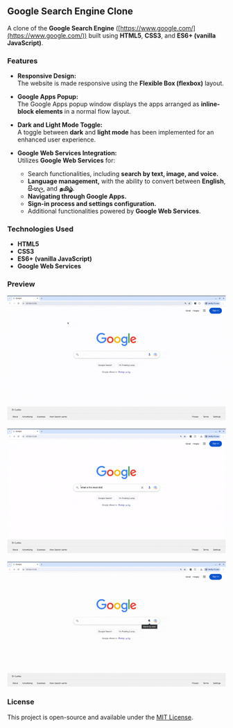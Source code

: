 ## Google Search Engine Clone

A clone of the **Google Search Engine** ([https://www.google.com/](https://www.google.com/)) built using **HTML5**, **CSS3**, and **ES6+ (vanilla JavaScript)**.

### Features

- **Responsive Design:**  
  The website is made responsive using the **Flexible Box (flexbox)** layout.
  
- **Google Apps Popup:**  
  The Google Apps popup window displays the apps arranged as **inline-block elements** in a normal flow layout.

- **Dark and Light Mode Toggle:**  
  A toggle between **dark** and **light mode** has been implemented for an enhanced user experience.

- **Google Web Services Integration:**  
  Utilizes **Google Web Services** for:
  - Search functionalities, including **search by text, image, and voice.**
  - **Language management,** with the ability to convert between **English**, **සිංහල**, and **தமிழ்**.
  - **Navigating through Google Apps.**
  - **Sign-in process and settings configuration.**
  - Additional functionalities powered by **Google Web Services**.


### Technologies Used

- **HTML5**
- **CSS3**
- **ES6+ (vanilla JavaScript)**
- **Google Web Services**


### Preview
![preview1](assets/preview1.gif)
<br><br>
![preview2](assets/preview2.gif)
<br><br>
![preview3](assets/preview3.gif)


### License

This project is open-source and available under the [MIT License](LICENSE).

